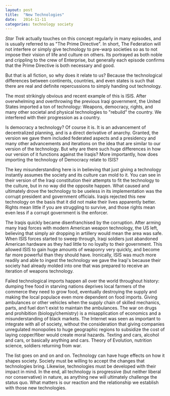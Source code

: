 ```yaml
---
layout: post
title:  "New Technologies"
date:   2014-11-11
categories: technology society
---
```


*Star Trek* actually touches on this concept regularly in many episodes, and is usually referred to as "The Prime Directive". In short, The Federation will not interfere or simply give technology to pre-warp societies so as to not impose their vision of life and culture on others. Its portrayed as both noble and crippling to the crew of Enterprise, but generally each episode confirms that the Prime Directive is both necessary and good.

But that is all fiction, so why does it relate to us? Because the technological differences between continents, countries, and even states is such that there are real and definite repercussions to simply handing out technology.

The most strikingly obvious and recent example of this is ISIS. After overwhelming and overthrowing the previous Iraqi government, the United States imported a ton of technology: Weapons, democracy, rights, and many other societal and physical technologies to "rebuild" the country. We interfered with their progression as a country.

Is democracy a technology? Of course it is. It is an advancement of decentralized planning, and is a direct derivative of anarchy. Granted, the version we gave them included federated aspects and a presidency and many other advancements and iterations on the idea that are similar to our version of the technology. But why are there such huge differences in how our version of it functions against the Iraqis? More importantly, how does importing the technology of Democracy relate to ISIS?

The key misunderstanding here is in believing that just giving a technology instantly assumes the society and its culture can mold to it. You can see in their version of the Iraqi constitution their attempts to fit the technology to the culture, but in no way did the opposite happen. What caused and ultimately drove the technology to be useless in its implementation was the corrupt president and government officials. Iraqis rejected this new technology on the basis that it did not make their lives apparently better. Rights mean little if you are struggling to survive, and those rights mean even less if a corrupt government is the enforcer.

The Iraqis quickly became disenfranchised by the corruption. After arming many Iraqi forces with modern American weapon technology, the US left, believing that simply air dropping in artillery would mean the area was safe. When ISIS forces started to sweep through, Iraqi soldiers just abandoned American hardware as they had little to no loyalty to their government. This allowed ISIS to gain huge amounts of weaponry very quickly, and become far more powerful than they should have. Ironically, ISIS was much more readily and able to ingest the technology we gave the Iraqi's because their society had already molded into one that was prepared to receive an iteration of weapons technology.

Failed technological imports happen all over the world throughout history: dumping free food in starving nations deprives local farmers of the commerce they need to grow food, eventually destroying the supply and making the local populace even more dependent on food imports. Giving ambulances or other vehicles when the supply chain of skilled mechanics, parts, and fuel don't exist to maintain the ambulances. The war on drugs and prohibition (biology/chemistry) is a misapplication of economics and a misunderstanding of black markets. The Internet was seen as important to integrate with all of society, without the consideration that giving companies unregulated monopolies to huge geographic regions to subsidize the cost of laying copper/fiber would create moral hazards. Texting and cars, alcohol and cars, or basically anything and cars. Theory of Evolution, nutrition science, soldiers returning from war.

The list goes on and on and on. Technology can have huge effects on how it shapes society. Society must be willing to accept the changes that technologies bring. Likewise, technologies must be developed with their impact in mind. In the end, all technology is progressive (but neither liberal nor conservative) in nature, as anything new will ultimately challenge the status quo. What matters is our reaction and the relationship we establish with those new technologies.